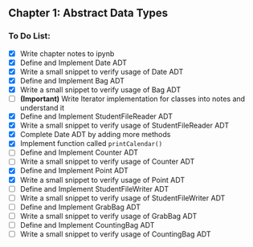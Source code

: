 ## Chapter 1: Abstract Data Types

### To Do List:

- [x] Write chapter notes to ipynb
- [x] Define and Implement Date ADT
- [x] Write a small snippet to verify usage of Date ADT
- [x] Define and Implement Bag ADT
- [x] Write a small snippet to verify usage of Bag ADT
- [ ] **(Important)** Write Iterator implementation for classes into notes and understand it   
- [x] Define and Implement StudentFileReader ADT
- [x] Write a small snippet to verify usage of StudentFileReader ADT
- [x] Complete Date ADT by adding more methods
- [x] Implement function called ```printCalendar()```  
- [ ] Define and Implement Counter ADT
- [ ] Write a small snippet to verify usage of Counter ADT
- [x] Define and Implement Point ADT
- [x] Write a small snippet to verify usage of Point ADT
- [ ] Define and Implement StudentFileWriter ADT
- [ ] Write a small snippet to verify usage of StudentFileWriter ADT
- [ ] Define and Implement GrabBag ADT
- [ ] Write a small snippet to verify usage of GrabBag ADT
- [ ] Define and Implement CountingBag ADT
- [ ] Write a small snippet to verify usage of CountingBag ADT
